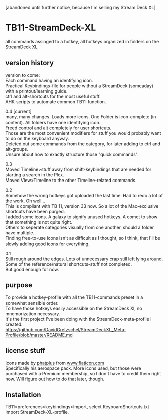 [abandoned until further notice, because I'm selling my Stream Deck XL]

# TB11-StreamDeck-XL
all commands assinged to a hotkey, all hotkeys organized in folders on the StreamDeck XL


## version history

version to come:  
Each command having an identifying icon.  
Practical Keybindings-file for people without a StreamDeck (someaday) with a printout/learning guide.  
ctrl and alt-shortcuts for the most useful stuff.  
AHK-scripts to automate common TB11-function.  

0.4 [current]  
many, many changes. Loads more icons. One Folder is icon-complete (in content). All folders have one identifying icon.  
Freed control and alt completely for user shortcuts.  
Those are the most convenient modifiers for stuff you would probably want to do on the keyboard anyway.   
Deleted out some commands from the category, for later adding to ctrl and alt-groups.    
Unsure about how to exactly structure those "quick commands".  
  
0.3  
Moved Timeline>stuff away from shift-keybindings that are needed for starting a search in the Plex.  
Moved View>Timeline to the other Timeline-related commands.  
  
0.2  
Somehow the wrong hotkeys got uploaded the last time. Had to redo a lot of the work. Oh well...  
This is compliant with TB 11, version 33 now. So a lot of the Mac-exclusive shortcuts have been purged.  
I added some icons.  A galaxy to signify unused hotkeys. A comet to show that something is not quite right.  
Others to seperate categories visually from one another, should a folder have multiple.  
Finding free-to-use icons isn't as difficult as I thought, so I think, that I'll be slowly adding good icons for everything.  


0.1  
Still rough around the edges. Lots of unnecessary crap still left lying around.    
Some of the reference/natural shortcuts-stuff not completed.    
But good enough for now.    

## purpose
To provide a hotkey-profile with all the TB11-commands preset in a somewhat sensible order.  
To have those hotkeys easily accessible on the StreamDeck Xl, no mnemorization necessary.  
It's the first project I've been doing with the StreamDeck-meta-profile I created:  
https://github.com/DavidGretzschel/StreamDeckXL_Meta-Profile/blob/master/README.md



## license stuff
<div>Icons made by <a href="https://www.flaticon.com/authors/phatplus" title="phatplus">phatplus</a> from <a href="https://www.flaticon.com/" title="Flaticon">www.flaticon.com</a></div>
Specifically his aerospace pack.
More icons used, but those were purchased with a Premium membership, so I don't have to credit them right now.
Will figure out how to do that later, though.

## Installation
TB11>preferences>keybindings>Import, select KeyboardShortcuts.txt
Import StreamDeck-XL-profile.
